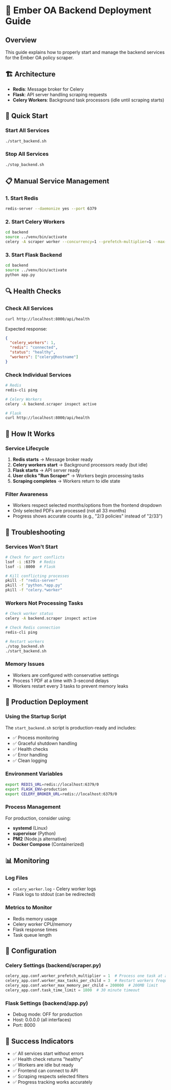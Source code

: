 # 🚀 Ember OA Backend Deployment Guide

## Overview
This guide explains how to properly start and manage the backend services for the Ember OA policy scraper.

## 🏗️ Architecture
- **Redis**: Message broker for Celery
- **Flask**: API server handling scraping requests
- **Celery Workers**: Background task processors (idle until scraping starts)

## 🚀 Quick Start

### Start All Services
```bash
./start_backend.sh
```

### Stop All Services
```bash
./stop_backend.sh
```

## 📋 Manual Service Management

### 1. Start Redis
```bash
redis-server --daemonize yes --port 6379
```

### 2. Start Celery Workers
```bash
cd backend
source ../venv/bin/activate
celery -A scraper worker --concurrency=1 --prefetch-multiplier=1 --max-tasks-per-child=3 --loglevel=info --detach
```

### 3. Start Flask Backend
```bash
cd backend
source ../venv/bin/activate
python app.py
```

## 🔍 Health Checks

### Check All Services
```bash
curl http://localhost:8000/api/health
```

Expected response:
```json
{
  "celery_workers": 1,
  "redis": "connected",
  "status": "healthy",
  "workers": ["celery@hostname"]
}
```

### Check Individual Services
```bash
# Redis
redis-cli ping

# Celery Workers
celery -A backend.scraper inspect active

# Flask
curl http://localhost:8000/api/health
```

## 🎯 How It Works

### Service Lifecycle
1. **Redis starts** → Message broker ready
2. **Celery workers start** → Background processors ready (but idle)
3. **Flask starts** → API server ready
4. **User clicks "Run Scraper"** → Workers begin processing tasks
5. **Scraping completes** → Workers return to idle state

### Filter Awareness
- Workers respect selected months/options from the frontend dropdown
- Only selected PDFs are processed (not all 33 months)
- Progress shows accurate counts (e.g., "2/3 policies" instead of "2/33")

## 🐛 Troubleshooting

### Services Won't Start
```bash
# Check for port conflicts
lsof -i :6379  # Redis
lsof -i :8000  # Flask

# Kill conflicting processes
pkill -f "redis-server"
pkill -f "python.*app.py"
pkill -f "celery.*worker"
```

### Workers Not Processing Tasks
```bash
# Check worker status
celery -A backend.scraper inspect active

# Check Redis connection
redis-cli ping

# Restart workers
./stop_backend.sh
./start_backend.sh
```

### Memory Issues
- Workers are configured with conservative settings
- Process 1 PDF at a time with 3-second delays
- Workers restart every 3 tasks to prevent memory leaks

## 🚀 Production Deployment

### Using the Startup Script
The `start_backend.sh` script is production-ready and includes:
- ✅ Process monitoring
- ✅ Graceful shutdown handling
- ✅ Health checks
- ✅ Error handling
- ✅ Clean logging

### Environment Variables
```bash
export REDIS_URL=redis://localhost:6379/0
export FLASK_ENV=production
export CELERY_BROKER_URL=redis://localhost:6379/0
```

### Process Management
For production, consider using:
- **systemd** (Linux)
- **supervisor** (Python)
- **PM2** (Node.js alternative)
- **Docker Compose** (Containerized)

## 📊 Monitoring

### Log Files
- `celery_worker.log` - Celery worker logs
- Flask logs to stdout (can be redirected)

### Metrics to Monitor
- Redis memory usage
- Celery worker CPU/memory
- Flask response times
- Task queue length

## 🔧 Configuration

### Celery Settings (backend/scraper.py)
```python
celery_app.conf.worker_prefetch_multiplier = 1  # Process one task at a time
celery_app.conf.worker_max_tasks_per_child = 3  # Restart workers frequently
celery_app.conf.worker_max_memory_per_child = 200000  # 200MB limit
celery_app.conf.task_time_limit = 1800  # 30 minute timeout
```

### Flask Settings (backend/app.py)
- Debug mode: OFF for production
- Host: 0.0.0.0 (all interfaces)
- Port: 8000

## 🎉 Success Indicators
- ✅ All services start without errors
- ✅ Health check returns "healthy"
- ✅ Workers are idle but ready
- ✅ Frontend can connect to API
- ✅ Scraping respects selected filters
- ✅ Progress tracking works accurately
